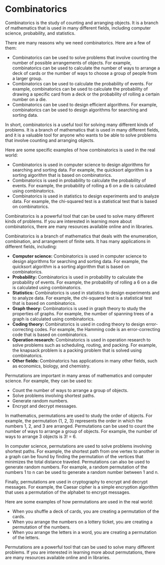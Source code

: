 # Combinatorics
Combinatorics is the study of counting and arranging objects. It is a branch of mathematics that is used in many different fields, including computer science, probability, and statistics.

There are many reasons why we need combinatorics. Here are a few of them:

* Combinatorics can be used to solve problems that involve counting the number of possible arrangements of objects. For example, combinatorics can be used to calculate the number of ways to arrange a deck of cards or the number of ways to choose a group of people from a larger group.
* Combinatorics can be used to calculate the probability of events. For example, combinatorics can be used to calculate the probability of drawing a specific card from a deck or the probability of rolling a certain number on a die.
* Combinatorics can be used to design efficient algorithms. For example, combinatorics can be used to design algorithms for searching and sorting data.

In short, combinatorics is a useful tool for solving many different kinds of problems. It is a branch of mathematics that is used in many different fields, and it is a valuable tool for anyone who wants to be able to solve problems that involve counting and arranging objects.

Here are some specific examples of how combinatorics is used in the real world:

* Combinatorics is used in computer science to design algorithms for searching and sorting data. For example, the quicksort algorithm is a sorting algorithm that is based on combinatorics.
* Combinatorics is used in probability to calculate the probability of events. For example, the probability of rolling a 6 on a die is calculated using combinatorics.
* Combinatorics is used in statistics to design experiments and to analyze data. For example, the chi-squared test is a statistical test that is based on combinatorics.

Combinatorics is a powerful tool that can be used to solve many different kinds of problems. If you are interested in learning more about combinatorics, there are many resources available online and in libraries.

Combinatorics is a branch of mathematics that deals with the enumeration, combination, and arrangement of finite sets. It has many applications in different fields, including:

* **Computer science:** Combinatorics is used in computer science to design algorithms for searching and sorting data. For example, the quicksort algorithm is a sorting algorithm that is based on combinatorics.
* **Probability:** Combinatorics is used in probability to calculate the probability of events. For example, the probability of rolling a 6 on a die is calculated using combinatorics.
* **Statistics:** Combinatorics is used in statistics to design experiments and to analyze data. For example, the chi-squared test is a statistical test that is based on combinatorics.
* **Graph theory:** Combinatorics is used in graph theory to study the properties of graphs. For example, the number of spanning trees of a graph is calculated using combinatorics.
* **Coding theory:** Combinatorics is used in coding theory to design error-correcting codes. For example, the Hamming code is an error-correcting code that is based on combinatorics.
* **Operation research:** Combinatorics is used in operation research to solve problems such as scheduling, routing, and packing. For example, the knapsack problem is a packing problem that is solved using combinatorics.
* **Other fields:** Combinatorics has applications in many other fields, such as economics, biology, and chemistry.

Permutations are important in many areas of mathematics and computer science. For example, they can be used to:

* Count the number of ways to arrange a group of objects.
* Solve problems involving shortest paths.
* Generate random numbers.
* Encrypt and decrypt messages.

In mathematics, permutations are used to study the order of objects. For example, the permutation {1, 2, 3} represents the order in which the numbers 1, 2, and 3 are arranged. Permutations can be used to count the number of ways to arrange a group of objects. For example, the number of ways to arrange 3 objects is 3! = 6.

In computer science, permutations are used to solve problems involving shortest paths. For example, the shortest path from one vertex to another in a graph can be found by finding the permutation of the vertices that minimizes the total distance traveled. Permutations can also be used to generate random numbers. For example, a random permutation of the numbers 1 to n can be used to generate a random number between 1 and n.

Finally, permutations are used in cryptography to encrypt and decrypt messages. For example, the Caesar cipher is a simple encryption algorithm that uses a permutation of the alphabet to encrypt messages.

Here are some examples of how permutations are used in the real world:

* When you shuffle a deck of cards, you are creating a permutation of the cards.
* When you arrange the numbers on a lottery ticket, you are creating a permutation of the numbers.
* When you arrange the letters in a word, you are creating a permutation of the letters.

Permutations are a powerful tool that can be used to solve many different problems. If you are interested in learning more about permutations, there are many resources available online and in libraries.
